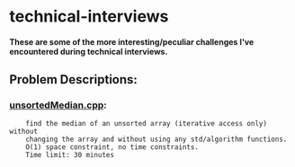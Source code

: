 # **technical-interviews**
#### These are some of the more interesting/peculiar challenges I've encountered during technical interviews.

## Problem Descriptions:

### **[unsortedMedian.cpp](unsortedMedian.cpp):**
        find the median of an unsorted array (iterative access only) without
        changing the array and without using any std/algorithm functions.
        O(1) space constraint, no time constraints.
        Time limit: 30 minutes
